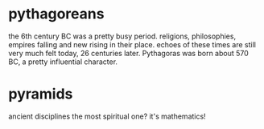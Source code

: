 # pythagoreans

the 6th century BC was a pretty busy period. religions, philosophies, empires falling and new rising in their place. echoes of these times are still very much felt today, 26 centuries later. Pythagoras was born about 570 BC, a pretty influential character.

# pyramids

ancient disciplines
the most spiritual one?
it's mathematics!
